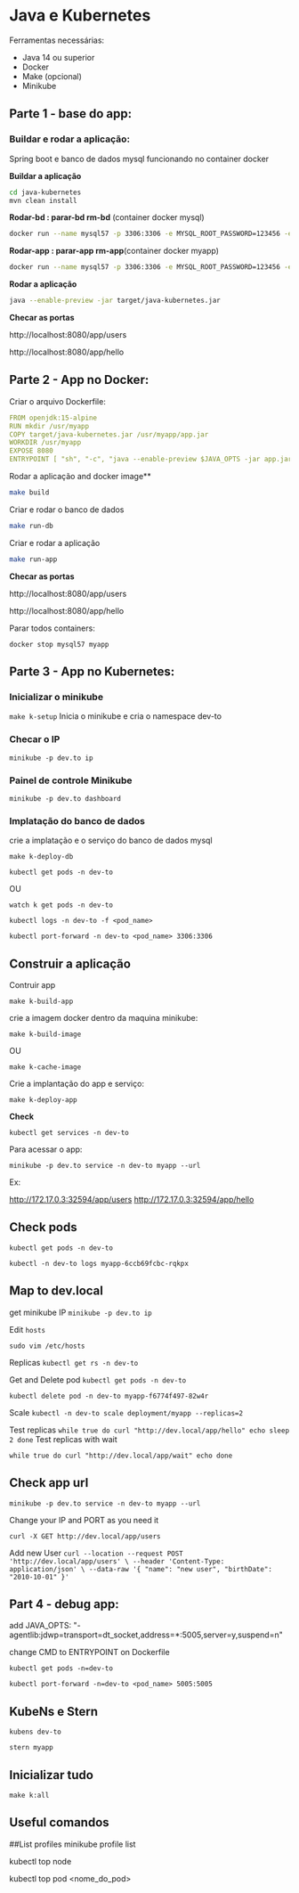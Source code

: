 # Java e Kubernetes

Ferramentas necessárias:

* Java 14 ou superior
* Docker
* Make (opcional)
* Minikube

## Parte 1 - base do app:

### Buildar e rodar a aplicação:

Spring boot e banco de dados mysql funcionando no container docker



**Buildar a aplicação**

```bash
cd java-kubernetes
mvn clean install
```



**Rodar-bd : parar-bd rm-bd** (container docker mysql)

```bash
docker run --name mysql57 -p 3306:3306 -e MYSQL_ROOT_PASSWORD=123456 -e MYSQL_USER=java -e MYSQL_PASSWORD=1234 -e MYSQL_DATABASE=k8s_java -d mysql/mysql-server:5.7
```



**Rodar-app : parar-app rm-app**(container docker myapp)

```bash
docker run --name mysql57 -p 3306:3306 -e MYSQL_ROOT_PASSWORD=123456 -e MYSQL_USER=java -e MYSQL_PASSWORD=1234 -e MYSQL_DATABASE=k8s_java -d mysql/mysql-server:5.7
```



**Rodar a aplicação**

```bash
java --enable-preview -jar target/java-kubernetes.jar
```



**Checar as portas**

http://localhost:8080/app/users

http://localhost:8080/app/hello



## Parte 2 - App no Docker:

Criar o arquivo Dockerfile:

```yaml
FROM openjdk:15-alpine
RUN mkdir /usr/myapp
COPY target/java-kubernetes.jar /usr/myapp/app.jar
WORKDIR /usr/myapp
EXPOSE 8080
ENTRYPOINT [ "sh", "-c", "java --enable-preview $JAVA_OPTS -jar app.jar" ]
```

Rodar a  aplicação and docker image**

```bash
make build
```

Criar e rodar o banco de dados

```bash
make run-db
```

Criar e rodar a aplicação

```bash
make run-app
```

**Checar as portas**

http://localhost:8080/app/users

http://localhost:8080/app/hello

Parar todos containers:

`
docker stop mysql57 myapp
`

## Parte 3 - App no Kubernetes:

### Inicializar o minikube

`
make k-setup
`
 Inicia o minikube e cria o namespace dev-to

### Checar o IP

`
minikube -p dev.to ip
`

### Painel de controle Minikube

`
minikube -p dev.to dashboard
`

### Implatação do banco de dados 

crie a implatação e o serviço do banco de dados mysql

`
make k-deploy-db
`

`
kubectl get pods -n dev-to
`

OU

`
watch k get pods -n dev-to
`


`
kubectl logs -n dev-to -f <pod_name>
`

`
kubectl port-forward -n dev-to <pod_name> 3306:3306
`

## Construir a aplicação 

Contruir app

`
make k-build-app
` 

crie a imagem docker dentro da maquina minikube:

`
make k-build-image
`

OU

`
make k-cache-image
`  

Crie a implantação do app e serviço:

`
make k-deploy-app
` 

**Check**

`
kubectl get services -n dev-to
`

Para acessar o app:

`
minikube -p dev.to service -n dev-to myapp --url
`

Ex:

http://172.17.0.3:32594/app/users
http://172.17.0.3:32594/app/hello

## Check pods

`
kubectl get pods -n dev-to
`

`
kubectl -n dev-to logs myapp-6ccb69fcbc-rqkpx
`

## Map to dev.local

get minikube IP
`
minikube -p dev.to ip
` 

Edit `hosts` 

`
sudo vim /etc/hosts
`

Replicas
`
kubectl get rs -n dev-to
`

Get and Delete pod
`
kubectl get pods -n dev-to
`

`
kubectl delete pod -n dev-to myapp-f6774f497-82w4r
`

Scale
`
kubectl -n dev-to scale deployment/myapp --replicas=2
`

Test replicas
`
while true
do curl "http://dev.local/app/hello"
echo
sleep 2
done
`
Test replicas with wait

`
while true
do curl "http://dev.local/app/wait"
echo
done
`

## Check app url

`minikube -p dev.to service -n dev-to myapp --url`

Change your IP and PORT as you need it

`
curl -X GET http://dev.local/app/users
`

Add new User
`
curl --location --request POST 'http://dev.local/app/users' \
--header 'Content-Type: application/json' \
--data-raw '{
    "name": "new user",
    "birthDate": "2010-10-01"
}'
`

## Part 4 - debug app:

add   JAVA_OPTS: "-agentlib:jdwp=transport=dt_socket,address=*:5005,server=y,suspend=n"

change CMD to ENTRYPOINT on Dockerfile

`
kubectl get pods -n=dev-to
`

`
kubectl port-forward -n=dev-to <pod_name> 5005:5005
`

## KubeNs e Stern

`
kubens dev-to
`

`
stern myapp
` 

## Inicializar tudo

`make k:all`

## Useful comandos
##List profiles
minikube profile list

kubectl top node

kubectl top pod <nome_do_pod>
